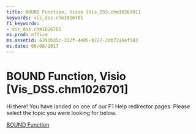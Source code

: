 ```yaml
---
title: BOUND Function, Visio [Vis_DSS.chm1026701]
keywords: vis_dss.chm1026701
f1_keywords:
- vis_dss.chm1026701
ms.prod: office
ms.assetid: 6391b35c-312f-4e05-b727-2db7318ef583
ms.date: 06/08/2017
---
```



# BOUND Function, Visio [Vis_DSS.chm1026701]

Hi there! You have landed on one of our F1 Help redirector pages. Please select the topic you were looking for below.

[BOUND Function](http://msdn.microsoft.com/library/36374d78-1028-bd7f-6282-66555ee31306%28Office.15%29.aspx)

